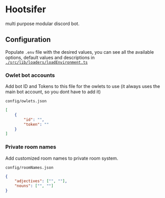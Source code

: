 # Hootsifer

multi purpose modular discord bot.

## Configuration
Populate `.env` file with the desired values, you can see all the available options, default values and descriptions in [`./src/lib/loaders/loadEnvironment.ts`](https://github.com/Owl-barn/bot/blob/main/bot/src/lib/loaders/loadEnvironment%20.ts)


### Owlet bot accounts
Add bot ID and Tokens to this file for the owlets to use (it always uses the main bot account, so you dont have to add it)

`config/owlets.json`

```json
[
    {
        "id": "",
        "token": ""
    }
]
```

### Private room names
Add customized room names to private room system.

`config/roomNames.json`

```json
{
    "adjectives": ["", ""],
    "nouns": ["", ""]
}
```
